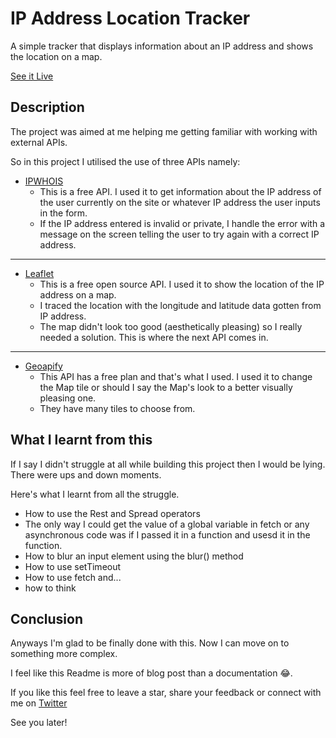 # IP Address Location Tracker

A simple tracker that displays information about an IP address and shows the location on a map.

[See it Live](https://ebukathedev.github.io/IP-Address-Location-Tracker-/)

## Description

The project was aimed at me helping me getting familiar with working with external APIs. 

So in this project I utilised the use of three APIs namely:
- [IPWHOIS](https://ipwhois.io/)
  - This is a free API. I used it to get information about the IP address of the user currently on the site or whatever IP address the user inputs in the form.
  - If the IP address entered is invalid or private, I handle the error with a message on the screen telling the user to try again with a correct IP address.

---

- [Leaflet](https://leafletjs.com/reference.html#map-example)
  - This is a free open source API. I used it to show the location of the IP address on a map. 
  - I traced the location with the longitude and latitude data gotten from IP address.
  - The map didn't look too good (aesthetically pleasing) so I really needed a solution. This is where the next API comes in.
 
---
- [Geoapify](https://apidocs.geoapify.com/docs/maps/map-tiles/#about)
  - This API has a free plan and that's what I used. I used it to change the Map tile or should I say the Map's look to a better visually pleasing one.
  - They have many tiles to choose from.
 
## What I learnt from this
If I say I didn't struggle at all while building this project then I would be lying. There were ups and down moments. 

Here's what I learnt from all the struggle.

- How to use the Rest and Spread operators
- The only way I could get the value of a global variable in fetch or any asynchronous code was if I passed it in a function and usesd it in the function.
- How to blur an input element using the blur() method
- How to use setTimeout 
- How to use fetch and...
- how to think

## Conclusion
Anyways I'm glad to be finally done with this. Now I can move on to something more complex.

I feel like this Readme is more of blog post than a documentation 😂. 

If you like this feel free to leave a star, share your feedback or connect with me on [Twitter](https://twitter.com/ebukathedev?t=9esioKBcEJ6uwSlUmuw_5A&s=09)

See you later!
